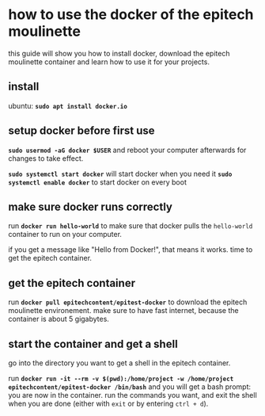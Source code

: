 # how to use the docker of the epitech moulinette

this guide will show you how to install docker, download the epitech moulinette container and learn how to use it for your projects.

## install

ubuntu: __`sudo apt install docker.io`__

## setup docker before first use

__`sudo usermod -aG docker $USER`__ and reboot your computer afterwards for changes to take effect.

__`sudo systemctl start docker`__ will start docker when you need it
__`sudo systemctl enable docker`__ to start docker on every boot

## make sure docker runs correctly

run __`docker run hello-world`__ to make sure that docker pulls the `hello-world` container to run on your computer.

if you get a message like "Hello from Docker!", that means it works. time to get the epitech container.

## get the epitech container

run __`docker pull epitechcontent/epitest-docker`__ to download the epitech moulinette environement. make sure to have fast internet, because the container is about 5 gigabytes.

## start the container and get a shell

go into the directory you want to get a shell in the epitech container.

run __`docker run -it --rm -v $(pwd):/home/project -w /home/project epitechcontent/epitest-docker /bin/bash`__ and you will get a bash prompt: you are now in the container. run the commands you want, and exit the shell when you are done (either with `exit` or by entering `ctrl + d`).
